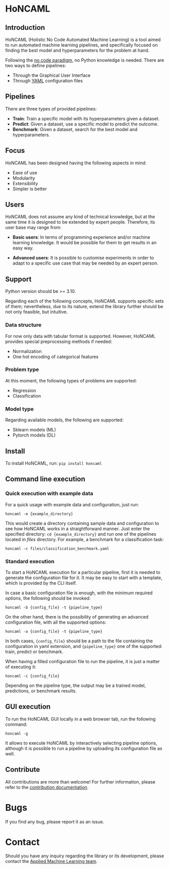 # HoNCAML

## Introduction

HoNCAML (Holistic No Code Automated Machine Learning) is a tool aimed to run
automated machine learning pipelines, and specifically focused on finding the
best model and hyperparameters for the problem at hand.

Following the [no code
paradigm](https://en.wikipedia.org/wiki/No-code_development_platform), no
Python knowledge is needed. There are two ways to define pipelines:

* Through the Graphical User Interface
* Through [YAML](https://yaml.org/) configuration files

## Pipelines

There are three types of provided pipelines:

* **Train**: Train a specific model with its hyperparameters given a dataset.
* **Predict**: Given a dataset, use a specific model to predict the outcome.
* **Benchmark**: Given a dataset, search for the best model and hyperparameters.

## Focus

HoNCAML has been designed having the following aspects in mind:

* Ease of use
* Modularity
* Extensibility
* Simpler is better

## Users

HoNCAML does not assume any kind of technical knowledge, but at the same time
it is designed to be extended by expert people. Therefore, its user base may
range from:

* **Basic users**: In terms of programming experience and/or machine learning
  knowledge. It would be possible for them to get results in an easy way.

* **Advanced users**: It is possible to customise experiments in order to
  adapt to a specific use case that may be needed by an expert person.

## Support

Python version should be >= 3.10.

Regarding each of the following concepts, HoNCAML supports specific sets of
them; nevertheless, due to its nature, extend the library further should be not
only feasible, but intuitive.

### Data structure

For now only data with tabular format is supported. However, HoNCAML provides special
preprocessing methods if needed:

* Normalization
* One hot encoding of categorical features

### Problem type

At this moment, the following types of problems are supported:

* Regression
* Classification

### Model type

Regarding available models, the following are supported:

* Sklearn models (ML)
* Pytorch models (DL)

## Install

To install HoNCAML, run: `pip install honcaml`

## Command line execution

### Quick execution with example data

For a quick usage with example data and configuration, just run:

   ```commandline
   honcaml -e {example_directory}
   ```

This would create a directory containing sample data and configuration to see
how HoNCAML works in a straightforward manner. Just enter the specified
directory: `cd {example_directory}` and run one of the pipelines located in
*files* directory. For example, a benchmark for a classification task:

   ```commandline
   honcaml -c files/classification_benchmark.yaml
   ```

### Standard execution

To start a HoNCAML execution for a particular pipeline, first it is needed to
generate the configuration file for it. It may be easy to start with a
template, which is provided by the CLI itself.

In case a basic configuration file is enough, with the minimum required
options, the following should be invoked:

   ```commandline
   honcaml -b {config_file} -t {pipeline_type}
   ```

On the other hand, there is the possibility of generating an advanced
configuration file, with all the supported options:

   ```commandline
   honcaml -a {config_file} -t {pipeline_type}
   ```

In both cases, ``{config_file}`` should be a path to the file containing the
configuration in yaml extension, and ``{pipeline_type}`` one of the supported:
train, predict or benchmark.

When having a filled configuration file to run the pipeline, it is just a
matter of executing it:

   ```commandline
   honcaml -c {config_file}
   ```

Depending on the pipeline type, the output may be a trained model, predictions,
or benchmark results.

## GUI execution

To run the HoNCAML GUI locally in a web browser tab, run the following command:

   ```commnadline
   honcaml -g
   ```

It allows to execute HoNCAML by interactively selecting pipeline options,
although it is possible to run a pipeline by uploading its configuration file
as well.

## Contribute

All contributions are more than welcome! For further information, please refer
to the [contribution
documentation](https://github.com/Data-Science-Eurecat/HoNCAML/blob/main/CONTRIBUTING.md).

# Bugs

If you find any bug, please report it as an issue.

# Contact

Should you have any inquiry regarding the library or its development, please
contact the [Applied Machine Learning team](mailto:aml@eurecat.org).

